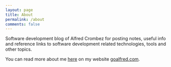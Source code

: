 ```yaml
---
layout: page
title: About
permalink: /about
comments: false
---
```


<div class="row justify-content-between">
<div class="col-md-8 pr-5">

<p>Software development blog of Alfred Crombez for posting notes, useful info and reference links to software development related technologies, tools and other topics.</p>

<p>You can read more about me <a target="_blank" href="https://www.goalfred.com/#/about/me">here</a> on my website <a target="_blank" href="https://www.goalfred.com/">goalfred.com</a>.</p>

</div>
</div>
